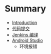 # Summary

* [Introduction](README.md)
* [代码提交](chapter1_code_commit.md)
* [Jenkins 编译](jenkins_build.md)
* [Android Studio](android_studio.md)
   * 环境报错

